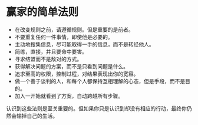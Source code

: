 # 赢家的简单法则

- 在改变规则之前，请遵循规则。但是重要的是前者。
- 不要重复任何一件事情，即使他是必要的。
- 主动地搜集信息，尽可能取得一手的信息，而不是转经他人。
- 简练，直接，并且要命中要害。
- 寻求结盟而不是敌对的方式。
- 获得解决问题的方案，而不是只看到问题是什么。
- 追求至高的权限，控制过程，对结果表现出你的宽容。
- 做一个善于谈判的人，和每个人都保持互相理解的心态，但是手段，而不是目的。
- 加入一开始就看到了方案，自动跨越所有步骤。

认识到这些法则是至关重要的。但如果你只是认识到却没有相应的行动，最终你仍然会输掉自己的生活。
